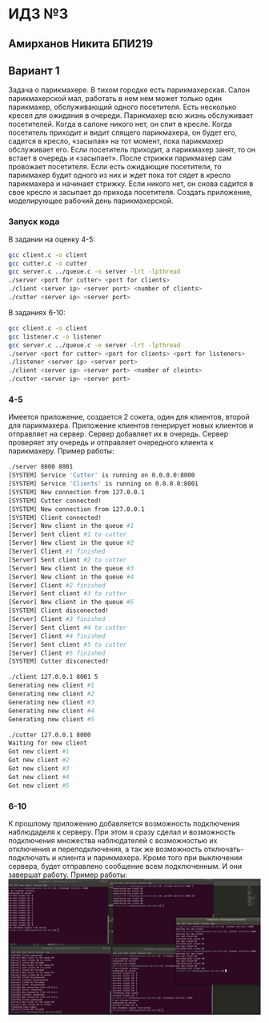 # ИДЗ №3
## Амирханов Никита БПИ219
## Вариант 1
Задача о парикмахере. В тихом городке есть парикмахерская. Салон парикмахерской мал, работать в нем нем может только один парикмахер, обслуживающий одного посетителя. Есть несколько кресел для ожидания в очереди. Парикмахер всю жизнь обслуживает посетителей. Когда в салоне никого нет, он спит в кресле. Когда посетитель приходит и видит спящего парикмахера, он будет его, садится в кресло, «засыпая» на тот момент, пока парикмахер обслуживает его. Если посетитель приходит, а парикмахер занят, то он встает в очередь и «засыпает». После стрижки парикмахер сам провожает посетителя. Если есть ожидающие посетители, то парикмахер будит одного из них и ждет пока тот сядет в кресло парикмахера и начинает стрижку. Если никого нет, он снова садится в свое кресло и засыпает до прихода посетителя. Создать приложение, моделирующее рабочий день парикмахерской.

### Запуск кода
В задании на оценку 4-5:
```sh
gcc client.c -o client
gcc cutter.c -o cutter
gcc server.c ../queue.c -o server -lrt -lpthread
./server <port for cutter> <port for clients>
./client <server ip> <server port> <number of clients>
./cutter <server ip> <server port>
```
В заданиях 6-10:
```sh
gcc client.c -o client
gcc listener.c -o listener
gcc server.c ../queue.c -o server -lrt -lpthread
./server <port for cutter> <port for clients> <port for listeners>
./listener <server ip> <server port>
./client <server ip> <server port> <number of cleints>
./cutter <server ip> <server port>
```


### 4-5
Имеется приложение, создается 2 сокета, один для клиентов, второй для парикмахера. Приложение клиентов генерирует новых клиентов и отправляет на сервер. Сервер добавляет их в очередь. Сервер проверяет эту очередь и отправляет очередного клиента к парикмахеру.
Пример работы:
```sh
./server 8000 8001
[SYSTEM] Service 'Cutter' is running on 0.0.0.0:8000
[SYSTEM] Service 'Clients' is running on 0.0.0.0:8001
[SYSTEM] New connection from 127.0.0.1
[SYSTEM] Cutter connected!
[SYSTEM] New connection from 127.0.0.1
[SYSTEM] Client connected!
[Server] New client in the queue #1
[Server] Sent client #1 to cutter
[Server] New client in the queue #2
[Server] Client #1 finished
[Server] Sent client #2 to cutter
[Server] New client in the queue #3
[Server] New client in the queue #4
[Server] Client #2 finished
[Server] Sent client #3 to cutter
[Server] New client in the queue #5
[SYSTEM] Client disconected!
[Server] Client #3 finished
[Server] Sent client #4 to cutter
[Server] Client #4 finished
[Server] Sent client #5 to cutter
[Server] Client #5 finished
[SYSTEM] Cutter disconected!
```
```sh
./client 127.0.0.1 8001 5
Generating new client #1
Generating new client #2
Generating new client #3
Generating new client #4
Generating new client #5
```
```sh
./cutter 127.0.0.1 8000
Waiting for new client
Got new client #1
Got new client #2
Got new client #3
Got new client #4
Got new client #5
```
### 6-10
К прошлому приложению добавляется возможность подключения наблюдаделя к серверу. При этом я сразу сделал и возможность подключения множества наблюдателей с возможностью их отключения и переподключения, а так же возможность отключать-подключать и клиента и парикмахера. Кроме того при выключении сервера, будет отправлено сообщение всем подключенным. И они завершат работу.
Пример работы:
![example](./cutter.png)
